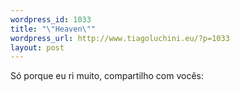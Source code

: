 ```yaml
--- 
wordpress_id: 1033
title: "\"Heaven\""
wordpress_url: http://www.tiagoluchini.eu/?p=1033
layout: post
---
```

Só porque eu ri muito, compartilho com vocês:

<img src="http://www.tiagoluchini.eu/wp-content/uploads/2008/08/00000176.gif" alt="" title="00000176"  class="alignnone size-full wp-image-1032" />
